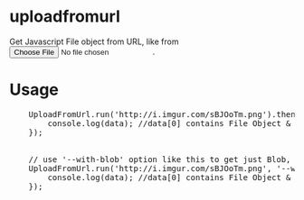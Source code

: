 # uploadfromurl

Get Javascript File object from URL, like from <input type="file">.

# Usage
  
  <pre>
  	UploadFromUrl.run('http://i.imgur.com/sBJOoTm.png').then(function(data) {
		console.log(data); //data[0] contains File Object & data[1] contains the base64 data
	});
	
	
	// use '--with-blob' option like this to get just Blob, not File Object
	UploadFromUrl.run('http://i.imgur.com/sBJOoTm.png', '--with-blob').then(function(data) {
		console.log(data); //data[0] contains File Object & data[1] contains the base64 data
	});
  </pre>
